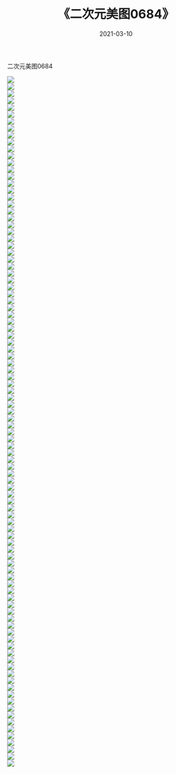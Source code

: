﻿---
layout: post
title:  《二次元美图0684》
date:   2021-03-10
img: http://imgx.orgx.ga/二次元/2021/二次元美图0684/000.jpg
categories: [美女, 清纯, 唯美]
---

二次元美图0684

 ![](http://imgx.orgx.ga/二次元/2021/二次元美图0684/001.png) <br>![](http://imgx.orgx.ga/二次元/2021/二次元美图0684/002.png) <br>![](http://imgx.orgx.ga/二次元/2021/二次元美图0684/003.png) <br>![](http://imgx.orgx.ga/二次元/2021/二次元美图0684/004.png) <br>![](http://imgx.orgx.ga/二次元/2021/二次元美图0684/005.png) <br>![](http://imgx.orgx.ga/二次元/2021/二次元美图0684/006.png) <br>![](http://imgx.orgx.ga/二次元/2021/二次元美图0684/007.png) <br>![](http://imgx.orgx.ga/二次元/2021/二次元美图0684/008.png) <br>![](http://imgx.orgx.ga/二次元/2021/二次元美图0684/009.png) <br>![](http://imgx.orgx.ga/二次元/2021/二次元美图0684/010.png) <br>![](http://imgx.orgx.ga/二次元/2021/二次元美图0684/011.png) <br>![](http://imgx.orgx.ga/二次元/2021/二次元美图0684/012.png) <br>![](http://imgx.orgx.ga/二次元/2021/二次元美图0684/013.png) <br>![](http://imgx.orgx.ga/二次元/2021/二次元美图0684/014.png) <br>![](http://imgx.orgx.ga/二次元/2021/二次元美图0684/015.png) <br>![](http://imgx.orgx.ga/二次元/2021/二次元美图0684/016.png) <br>![](http://imgx.orgx.ga/二次元/2021/二次元美图0684/017.png) <br>![](http://imgx.orgx.ga/二次元/2021/二次元美图0684/018.png) <br>![](http://imgx.orgx.ga/二次元/2021/二次元美图0684/019.png) <br>![](http://imgx.orgx.ga/二次元/2021/二次元美图0684/020.png) <br>![](http://imgx.orgx.ga/二次元/2021/二次元美图0684/021.png) <br>![](http://imgx.orgx.ga/二次元/2021/二次元美图0684/022.png) <br>![](http://imgx.orgx.ga/二次元/2021/二次元美图0684/023.png) <br>![](http://imgx.orgx.ga/二次元/2021/二次元美图0684/024.png) <br>![](http://imgx.orgx.ga/二次元/2021/二次元美图0684/025.png) <br>![](http://imgx.orgx.ga/二次元/2021/二次元美图0684/026.png) <br>![](http://imgx.orgx.ga/二次元/2021/二次元美图0684/027.png) <br>![](http://imgx.orgx.ga/二次元/2021/二次元美图0684/028.png) <br>![](http://imgx.orgx.ga/二次元/2021/二次元美图0684/029.png) <br>![](http://imgx.orgx.ga/二次元/2021/二次元美图0684/030.png) <br>![](http://imgx.orgx.ga/二次元/2021/二次元美图0684/031.png) <br>![](http://imgx.orgx.ga/二次元/2021/二次元美图0684/032.png) <br>![](http://imgx.orgx.ga/二次元/2021/二次元美图0684/033.png) <br>![](http://imgx.orgx.ga/二次元/2021/二次元美图0684/034.png) <br>![](http://imgx.orgx.ga/二次元/2021/二次元美图0684/035.png) <br>![](http://imgx.orgx.ga/二次元/2021/二次元美图0684/036.png) <br>![](http://imgx.orgx.ga/二次元/2021/二次元美图0684/037.png) <br>![](http://imgx.orgx.ga/二次元/2021/二次元美图0684/038.png) <br>![](http://imgx.orgx.ga/二次元/2021/二次元美图0684/039.png) <br>![](http://imgx.orgx.ga/二次元/2021/二次元美图0684/040.png) <br>![](http://imgx.orgx.ga/二次元/2021/二次元美图0684/041.png) <br>![](http://imgx.orgx.ga/二次元/2021/二次元美图0684/042.png) <br>![](http://imgx.orgx.ga/二次元/2021/二次元美图0684/043.png) <br>![](http://imgx.orgx.ga/二次元/2021/二次元美图0684/044.png) <br>![](http://imgx.orgx.ga/二次元/2021/二次元美图0684/045.png) <br>![](http://imgx.orgx.ga/二次元/2021/二次元美图0684/046.png) <br>![](http://imgx.orgx.ga/二次元/2021/二次元美图0684/047.png) <br>![](http://imgx.orgx.ga/二次元/2021/二次元美图0684/048.png) <br>![](http://imgx.orgx.ga/二次元/2021/二次元美图0684/049.png) <br>![](http://imgx.orgx.ga/二次元/2021/二次元美图0684/050.png) <br>![](http://imgx.orgx.ga/二次元/2021/二次元美图0684/051.png) <br>![](http://imgx.orgx.ga/二次元/2021/二次元美图0684/052.png) <br>![](http://imgx.orgx.ga/二次元/2021/二次元美图0684/053.png) <br>![](http://imgx.orgx.ga/二次元/2021/二次元美图0684/054.png) <br>![](http://imgx.orgx.ga/二次元/2021/二次元美图0684/055.png) <br>![](http://imgx.orgx.ga/二次元/2021/二次元美图0684/056.png) <br>![](http://imgx.orgx.ga/二次元/2021/二次元美图0684/057.png) <br>![](http://imgx.orgx.ga/二次元/2021/二次元美图0684/058.png) <br>![](http://imgx.orgx.ga/二次元/2021/二次元美图0684/059.png) <br>![](http://imgx.orgx.ga/二次元/2021/二次元美图0684/060.png) <br>![](http://imgx.orgx.ga/二次元/2021/二次元美图0684/061.png) <br>![](http://imgx.orgx.ga/二次元/2021/二次元美图0684/062.png) <br>![](http://imgx.orgx.ga/二次元/2021/二次元美图0684/063.png) <br>![](http://imgx.orgx.ga/二次元/2021/二次元美图0684/064.png) <br>![](http://imgx.orgx.ga/二次元/2021/二次元美图0684/065.png) <br>![](http://imgx.orgx.ga/二次元/2021/二次元美图0684/066.png) <br>![](http://imgx.orgx.ga/二次元/2021/二次元美图0684/067.png) <br>![](http://imgx.orgx.ga/二次元/2021/二次元美图0684/068.png) <br>![](http://imgx.orgx.ga/二次元/2021/二次元美图0684/069.png) <br>![](http://imgx.orgx.ga/二次元/2021/二次元美图0684/070.png) <br>![](http://imgx.orgx.ga/二次元/2021/二次元美图0684/071.png) <br>![](http://imgx.orgx.ga/二次元/2021/二次元美图0684/072.png) <br>![](http://imgx.orgx.ga/二次元/2021/二次元美图0684/073.png) <br>![](http://imgx.orgx.ga/二次元/2021/二次元美图0684/074.png) <br>![](http://imgx.orgx.ga/二次元/2021/二次元美图0684/075.png) <br>![](http://imgx.orgx.ga/二次元/2021/二次元美图0684/076.png) <br>![](http://imgx.orgx.ga/二次元/2021/二次元美图0684/077.png) <br>![](http://imgx.orgx.ga/二次元/2021/二次元美图0684/078.png) <br>![](http://imgx.orgx.ga/二次元/2021/二次元美图0684/079.png) <br>![](http://imgx.orgx.ga/二次元/2021/二次元美图0684/080.png) <br>![](http://imgx.orgx.ga/二次元/2021/二次元美图0684/081.png) <br>![](http://imgx.orgx.ga/二次元/2021/二次元美图0684/082.png) <br>![](http://imgx.orgx.ga/二次元/2021/二次元美图0684/083.png) <br>![](http://imgx.orgx.ga/二次元/2021/二次元美图0684/084.png) <br>![](http://imgx.orgx.ga/二次元/2021/二次元美图0684/085.png) <br>![](http://imgx.orgx.ga/二次元/2021/二次元美图0684/086.png) <br>![](http://imgx.orgx.ga/二次元/2021/二次元美图0684/087.png) <br>![](http://imgx.orgx.ga/二次元/2021/二次元美图0684/088.png) <br>![](http://imgx.orgx.ga/二次元/2021/二次元美图0684/089.png) <br>![](http://imgx.orgx.ga/二次元/2021/二次元美图0684/090.png) <br>![](http://imgx.orgx.ga/二次元/2021/二次元美图0684/091.png) <br>![](http://imgx.orgx.ga/二次元/2021/二次元美图0684/092.png) <br>![](http://imgx.orgx.ga/二次元/2021/二次元美图0684/093.png) <br>![](http://imgx.orgx.ga/二次元/2021/二次元美图0684/094.png) <br>![](http://imgx.orgx.ga/二次元/2021/二次元美图0684/095.png) <br>![](http://imgx.orgx.ga/二次元/2021/二次元美图0684/096.png) <br>![](http://imgx.orgx.ga/二次元/2021/二次元美图0684/097.png) <br>![](http://imgx.orgx.ga/二次元/2021/二次元美图0684/098.png) <br>![](http://imgx.orgx.ga/二次元/2021/二次元美图0684/099.png) <br>![](http://imgx.orgx.ga/二次元/2021/二次元美图0684/100.png) <br>